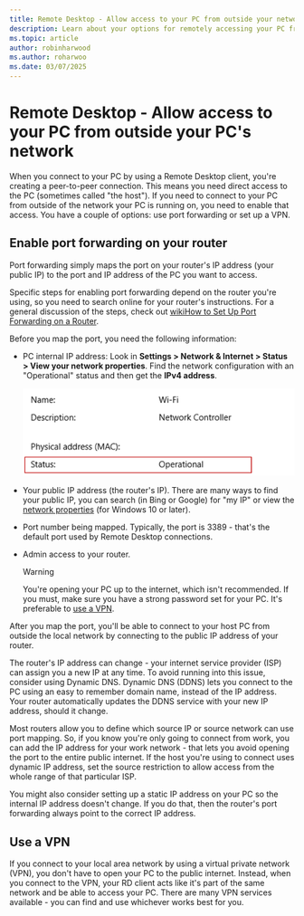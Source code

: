 ```yaml
---
title: Remote Desktop - Allow access to your PC from outside your network
description: Learn about your options for remotely accessing your PC from outside the PC's network
ms.topic: article
author: robinharwood
ms.author: roharwoo
ms.date: 03/07/2025
---
```

# Remote Desktop - Allow access to your PC from outside your PC's network

When you connect to your PC by using a Remote Desktop client, you're creating a peer-to-peer connection. This means you need direct access to the PC (sometimes called "the host"). If you need to connect to your PC from outside of the network your PC is running on, you need to enable that access. You have a couple of options: use port forwarding or set up a VPN.

## Enable port forwarding on your router

Port forwarding simply maps the port on your router's IP address (your public IP) to the port and IP address of the PC you want to access.

Specific steps for enabling port forwarding depend on the router you're using, so you need to search online for your router's instructions. For a general discussion of the steps, check out [wikiHow to Set Up Port Forwarding on a Router](https://www.wikihow.com/Set-Up-Port-Forwarding-on-a-Router).

Before you map the port, you need the following information:

- PC internal IP address: Look in **Settings > Network & Internet > Status > View your network properties**. Find the network configuration with an "Operational" status and then get the **IPv4 address**.

   ![Operational network configuration](../media/rdclient-operational-network.png)

- Your public IP address (the router's IP). There are many ways to find your public IP, you can search (in Bing or Google) for "my IP" or view the [network properties](https://support.microsoft.com/en-us/windows/essential-network-settings-and-tasks-in-windows-f21a9bbc-c582-55cd-35e0-73431160a1b9) (for Windows 10 or later).
- Port number being mapped. Typically, the port is 3389 - that's the default port used by Remote Desktop connections.
- Admin access to your router.

   >[!WARNING]
   > You're opening your PC up to the internet, which isn't recommended. If you must, make sure you have a strong password set for your PC. It's preferable to [use a VPN](#use-a-vpn).

After you map the port, you'll be able to connect to your host PC from outside the local network by connecting to the public IP address of your router.

The router's IP address can change - your internet service provider (ISP) can assign you a new IP at any time. To avoid running into this issue, consider using Dynamic DNS. Dynamic DNS (DDNS) lets you connect to the PC using an easy to remember domain name, instead of the IP address. Your router automatically updates the DDNS service with your new IP address, should it change.

Most routers allow you to define which source IP or source network can use port mapping. So, if you know you're only going to connect from work, you can add the IP address for your work network - that lets you avoid opening the port to the entire public internet. If the host you're using to connect uses dynamic IP address, set the source restriction to allow access from the whole range of that particular ISP.

You might also consider setting up a static IP address on your PC so the internal IP address doesn't change. If you do that, then the router's port forwarding always point to the correct IP address.

## Use a VPN

If you connect to your local area network by using a virtual private network (VPN), you don't have to open your PC to the public internet. Instead, when you connect to the VPN, your RD client acts like it's part of the same network and be able to access your PC. There are many VPN services available - you can find and use whichever works best for you.
